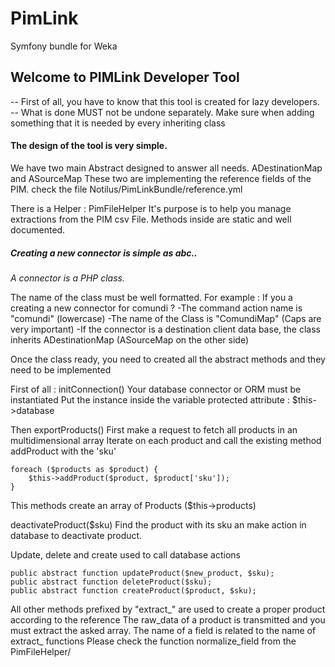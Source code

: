 # PimLink
Symfony bundle for Weka


## Welcome to PIMLink Developer Tool

-- First of all, you have to know that this tool is created for lazy developers.
-- What is done MUST not be undone separately. Make sure when adding something that it is needed by every inheriting class

#### The design of the tool is very simple.

We have two main Abstract designed to answer all needs.
ADestinationMap and ASourceMap
These two are implementing the reference fields of the PIM. check the file Notilus/PimLinkBundle/reference.yml

There is a Helper : PimFileHelper
It's purpose is to help you manage extractions from the PIM csv File.
Methods inside are static and well documented.

##### Creating a new connector is simple as abc..

*A connector is a PHP class.*

The name of the class must be well formatted.
For example : If you a creating a new connector for comundi ?
-The command action name is "comundi" (lowercase)
-The name of the Class is "ComundiMap" (Caps are very important)
-If the connector is a destination client data base, the class inherits ADestinationMap (ASourceMap on the other side)

Once the class ready, you need to created all the abstract methods and they need to be implemented

First of all : initConnection() 
Your database connector or ORM must be instantiated
Put the instance inside the variable protected attribute : $this->database

Then exportProducts()
First make a request to fetch all products in an multidimensional array
Iterate on each product and call the existing method addProduct with the 'sku'

    foreach ($products as $product) {
        $this->addProduct($product, $product['sku']);
    }
This methods create an array of Products ($this->products) 

deactivateProduct($sku)
Find the product with its sku an make action in database to deactivate product.

Update, delete and create used to call database actions

    public abstract function updateProduct($new_product, $sku);
    public abstract function deleteProduct($sku);
    public abstract function createProduct($product, $sku);

All other methods prefixed by "extract_" are used to create a proper product according to the reference
The raw_data of a product is transmitted and you must extract the asked array.
The name of a field is related to the name of extract_ functions
Please check the function  normalize_field from the PimFileHelper/

